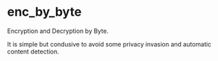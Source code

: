 # enc_by_byte
Encryption and Decryption by Byte.  

It is simple but condusive to avoid some privacy invasion and automatic content detection.
